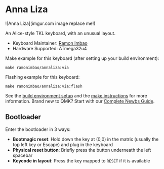# Anna Liza

![Anna Liza](imgur.com image replace me!)

An Alice-style TKL keyboard, with an unusual layout.

* Keyboard Maintainer: [Ramon Imbao](https://github.com/ramonimbao)
* Hardware Supported: ATmega32u4

Make example for this keyboard (after setting up your build environment):

    make ramonimbao/annaliza:via

Flashing example for this keyboard:

    make ramonimbao/annaliza:via:flash

See the [build environment setup](https://docs.qmk.fm/#/getting_started_build_tools) and the [make instructions](https://docs.qmk.fm/#/getting_started_make_guide) for more information. Brand new to QMK? Start with our [Complete Newbs Guide](https://docs.qmk.fm/#/newbs).

## Bootloader

Enter the bootloader in 3 ways:

* **Bootmagic reset**: Hold down the key at (0,0) in the matrix (usually the top left key or Escape) and plug in the keyboard
* **Physical reset button**: Briefly press the button underneath the left spacebar
* **Keycode in layout**: Press the key mapped to `RESET` if it is available
